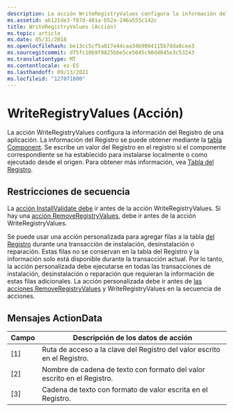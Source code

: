 ```yaml
---
description: La acción WriteRegistryValues configura la información del Registro de una aplicación.
ms.assetid: ab121de3-f07d-401a-b52a-246a555c142c
title: WriteRegistryValues (Acción)
ms.topic: article
ms.date: 05/31/2018
ms.openlocfilehash: be13cc5cf5a817e44caa34b9084115b7dda8cee3
ms.sourcegitcommit: d75fc10b9f0825bbe5ce5045c90d4045e3c53243
ms.translationtype: MT
ms.contentlocale: es-ES
ms.lasthandoff: 09/13/2021
ms.locfileid: "127071800"
---
```

# <a name="writeregistryvalues-action"></a>WriteRegistryValues (Acción)

La acción WriteRegistryValues configura la información del Registro de una aplicación. La información del Registro se puede obtener mediante la [tabla Component](component-table.md). Se escribe un valor del Registro en el registro si el componente correspondiente se ha establecido para instalarse localmente o como ejecutado desde el origen. Para obtener más información, vea [Tabla del Registro](registry-table.md).

## <a name="sequence-restrictions"></a>Restricciones de secuencia

La [acción InstallValidate debe](installvalidate-action.md) ir antes de la acción WriteRegistryValues. Si hay una [acción RemoveRegistryValues](removeregistryvalues-action.md), debe ir antes de la acción WriteRegistryValues.

Se puede usar una acción personalizada para agregar filas a la tabla [del Registro](registry-table.md) durante una transacción de instalación, desinstalación o reparación. Estas filas no se conservan en la tabla del Registro y la información solo está disponible durante la transacción actual. Por lo tanto, la acción personalizada debe ejecutarse en todas las transacciones de instalación, desinstalación o reparación que requieran la información de estas filas adicionales. La acción personalizada debe ir antes de [las acciones RemoveRegistryValues](removeregistryvalues-action.md) y WriteRegistryValues en la secuencia de acciones.

## <a name="actiondata-messages"></a>Mensajes ActionData



| Campo | Descripción de los datos de acción                               |
|-------|----------------------------------------------------------|
| \[1\] | Ruta de acceso a la clave del Registro del valor escrito en el Registro.       |
| \[2\] | Nombre de cadena de texto con formato del valor escrito en el Registro. |
| \[3\] | Cadena de texto con formato de valor escrita en el Registro.      |



 

 

 



